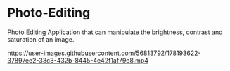 # Photo-Editing
Photo Editing Application that can manipulate the brightness, contrast and saturation of an image.


https://user-images.githubusercontent.com/56813792/178193622-37897ee2-33c3-432b-8445-4e42f1af79e8.mp4

